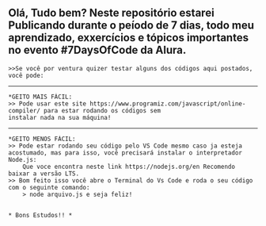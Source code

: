 Olá, Tudo bem?
Neste repositório estarei Publicando durante o peíodo de 7 dias, 
todo meu aprendizado, exxercícios e tópicos importantes no evento #7DaysOfCode da Alura.
----------------------------------------------------------------------------------------
    >>Se você por ventura quizer testar alguns dos códigos aqui postados, você pode:
----------------------
    *GEITO MAIS FÁCIL:
    >> Pode usar este site https://www.programiz.com/javascript/online-compiler/ para estar rodando os códigos sem 
    instalar nada na sua máquina!
----------------------
    *GEITO MENOS FÁCIL:
    >> Pode estar rodando seu código pelo VS Code mesmo caso ja esteja acostumado, mas para isso, você precisará instalar o interpretador Node.js: 
        Que voce encontra neste link https://nodejs.org/en Recomendo baixar a versão LTS.
    >> Bom feito isso você abre o Terminal do Vs Code e roda o seu código com o seguinte comando:
        > node arquivo.js e seja feliz!


    * Bons Estudos!! *
